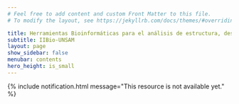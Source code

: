 ```yaml
---
# Feel free to add content and custom Front Matter to this file.
# To modify the layout, see https://jekyllrb.com/docs/themes/#overriding-theme-defaults

title: Herramientas Bioinformáticas para el análisis de estructura, desorden e interacciones de proteínas
subtitle: IIBio-UNSAM
layout: page
show_sidebar: false
menubar: contents
hero_height: is_small
---
```

{% include notification.html message="This resource is not available yet." %}
<!---
![flyer]({{ site.baseurl }}/img/2021_Bioinfo_flyer.png)
--->